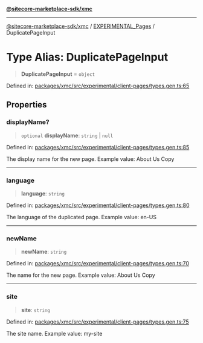 [**@sitecore-marketplace-sdk/xmc**](../../../../README.md)

***

[@sitecore-marketplace-sdk/xmc](../../../../README.md) / [EXPERIMENTAL\_Pages](../README.md) / DuplicatePageInput

# Type Alias: DuplicatePageInput

> **DuplicatePageInput** = `object`

Defined in: [packages/xmc/src/experimental/client-pages/types.gen.ts:65](https://github.com/Sitecore/marketplace-sdk/blob/main/packages/xmc/src/experimental/client-pages/types.gen.ts#L65)

## Properties

### displayName?

> `optional` **displayName**: `string` \| `null`

Defined in: [packages/xmc/src/experimental/client-pages/types.gen.ts:85](https://github.com/Sitecore/marketplace-sdk/blob/main/packages/xmc/src/experimental/client-pages/types.gen.ts#L85)

The display name for the new page.
Example value: About Us Copy

***

### language

> **language**: `string`

Defined in: [packages/xmc/src/experimental/client-pages/types.gen.ts:80](https://github.com/Sitecore/marketplace-sdk/blob/main/packages/xmc/src/experimental/client-pages/types.gen.ts#L80)

The language of the duplicated page.
Example value: en-US

***

### newName

> **newName**: `string`

Defined in: [packages/xmc/src/experimental/client-pages/types.gen.ts:70](https://github.com/Sitecore/marketplace-sdk/blob/main/packages/xmc/src/experimental/client-pages/types.gen.ts#L70)

The name for the new page.
Example value: About Us Copy

***

### site

> **site**: `string`

Defined in: [packages/xmc/src/experimental/client-pages/types.gen.ts:75](https://github.com/Sitecore/marketplace-sdk/blob/main/packages/xmc/src/experimental/client-pages/types.gen.ts#L75)

The site name.
Example value: my-site
